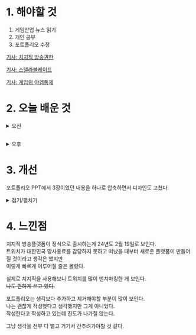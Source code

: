 # 1. 해야할 것

1. 게임산업 뉴스 읽기 
2. 개인 공부  
3. 포트폴리오 수정

[기사: 치지직 방송권한](https://www.gamemeca.com/view.php?gid=1745480)

[기사: 스텔라블레이드](https://www.gamemeca.com/view.php?gid=1745532)

[기사: 게임위 야겜통제](https://www.gamemeca.com/view.php?gid=1745559)

# 2. 오늘 배운 것

<details>
<summary>오전</summary>

## 포트폴리오 디자인 수정

![image](https://github.com/JM94Ent/TIL-WIL/assets/143363550/b3a5d1f8-e7cb-4182-92ea-661136235485)

****
</details>

##

<details>
<summary>오후</summary>

## 포트폴리오 내용 추가

[유튜브: 시스템 기획](https://www.youtube.com/watch?v=DHjdBcvXUd8&list=LL&index=7&t=2186s)

1. 가드에 연관된 시스템 일체


2. 테이블 값 사용


3. 애니메이션 Frame


4. 순서도 설명 추가


</details>




# 3. 개선
포트폴리오 PPT에서 3장이었던 내용을 하나로 압축하면서 디자인도 고쳤다.

<details>
<summary>접기/펼치기</summary>

## 디자인 및 설명 압축

![image](https://github.com/JM94Ent/TIL-WIL/assets/143363550/3c4e788d-bd96-4ce5-a32f-430de2abe6b0)

</details>



# 4. 느낀점
치지직 방송플랫폼이 정식으로 출시하는게 24년도 2월 19일로 보인다.\
트위치가 대한민국 망사용료를 감당하지 못하고 떠났을 때부터 새로운 플랫폼이 만들어질 것이라고 생각은 했지만\
이렇게 빠르게 이루어질 줄은 몰랐다.

실제로 치지직을 사용해보니 트위치를 많이 밴치마킹한 게 보인다.\
~~나도 편하게 쓰고 있다.~~

포트폴리오는 생각보다 추가하고 제거해야할 부분이 많이 보인다.\
나는 괜찮게 작성했다고 생각했지만 그게 아니었다.\
작성한다고 작성하고 있는데 진도가 나가질 않는다.

그냥 생각을 전부 다 뱉고 거기서 간추려가야할 것 같다.
